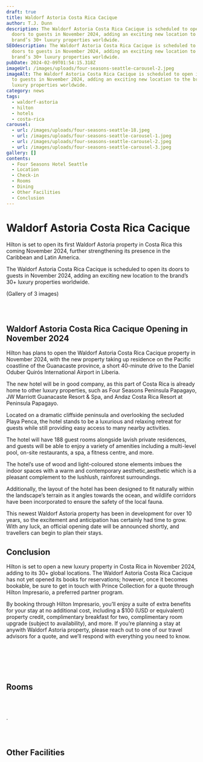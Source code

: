 ```yaml
---
draft: true
title: Waldorf Astoria Costa Rica Cacique
author: T.J. Dunn
description: The Waldorf Astoria Costa Rica Cacique is scheduled to open its
  doors to guests in November 2024, adding an exciting new location to the
  brand’s 30+ luxury properties worldwide.
SEOdescription: The Waldorf Astoria Costa Rica Cacique is scheduled to open its
  doors to guests in November 2024, adding an exciting new location to the
  brand’s 30+ luxury properties worldwide.
pubDate: 2024-02-09T01:54:15.318Z
imageUrl: /images/uploads/four-seasons-seattle-carousel-2.jpeg
imageAlt: The Waldorf Astoria Costa Rica Cacique is scheduled to open its doors
  to guests in November 2024, adding an exciting new location to the brand’s 30+
  luxury properties worldwide.
category: news
tags:
  - waldorf-astoria
  - hilton
  - hotels
  - costa-rica
carousel:
  - url: /images/uploads/four-seasons-seattle-18.jpeg
  - url: /images/uploads/four-seasons-seattle-carousel-1.jpeg
  - url: /images/uploads/four-seasons-seattle-carousel-2.jpeg
  - url: /images/uploads/four-seasons-seattle-carousel-3.jpeg
gallery: []
contents:
  - Four Seasons Hotel Seattle
  - Location
  - Check-in
  - Rooms
  - Dining
  - Other Facilities
  - Conclusion
---
```

# Waldorf Astoria Costa Rica Cacique

Hilton is set to open its first Waldorf Astoria property in Costa Rica this coming November 2024, further strengthening its presence in the Caribbean and Latin America.

The Waldorf Astoria Costa Rica Cacique is scheduled to open its doors to guests in November 2024, adding an exciting new location to the brand’s 30+ luxury properties worldwide.

(Gallery of 3 images)

<div class="row row-cols-1 row-cols-lg-3 g-3 py-3 px-0">
   <div class="col">
    <figure>
        <img class="grid-image" src="/images/uploads/four-seasons-seattle-10.jpeg" alt="" />
    </figure>
  </div>
  <div class="col">
    <figure>
        <img class="grid-image" src="/images/uploads/four-seasons-seattle-7.jpeg" alt="" />
    </figure>
  </div>
  <div class="col">
    <figure>
        <img class="grid-image" src="/images/uploads/four-seasons-seattle-9.jpeg" alt="" />
      </figure>
  </div>
</div>

## Waldorf Astoria Costa Rica Cacique Opening in November 2024

Hilton has plans to open the Waldorf Astoria Costa Rica Cacique property in November 2024, with the new property taking up residence on the Pacific coastline of the Guanacaste province, a short 40-minute drive to the Daniel Oduber Quirós International Airport in Liberia.

The new hotel will be in good company, as this part of Costa Rica is already home to other luxury properties, such as Four Seasons Peninsula Papagayo, JW Marriott Guanacaste Resort & Spa, and Andaz Costa Rica Resort at Peninsula Papagayo.

Located on a dramatic cliffside peninsula and overlooking the secluded Playa Penca, the hotel stands to be a luxurious and relaxing retreat for guests while still providing easy access to many nearby activities.

The hotel will have 188 guest rooms alongside lavish private residences, and guests will be able to enjoy a variety of amenities including a multi-level pool, on-site restaurants, a spa, a fitness centre, and more.

The hotel’s use of wood and light-coloured stone elements imbues the indoor spaces with a warm and contemporary aesthetic,aesthetic which is a pleasant complement to the lushlush, rainforest surroundings.

Additionally, the layout of the hotel has been designed to fit naturally within the landscape’s terrain as it angles towards the ocean, and wildlife corridors have been incorporated to ensure the safety of the local fauna.

This newest Waldorf Astoria property has been in development for over 10 years, so the excitement and anticipation has certainly had time to grow. With any luck, an official opening date will be announced shortly, and travellers can begin to plan their stays.

## Conclusion

Hilton is set to open a new luxury property in Costa Rica in November 2024, adding to its 30+ global locations. The Waldorf Astoria Costa Rica Cacique has not yet opened its books for reservations; however, once it becomes bookable, be sure to get in touch with Prince Collection for a quote through Hilton Impresario, a preferred partner program.

By booking through Hilton Impresario, you’ll enjoy a suite of extra benefits for your stay at no additional cost, including a $100 (USD or equivalent) property credit, complimentary breakfast for two, complimentary room upgrade (subject to availability), and more. If you’re planning a stay at anywith Waldorf Astoria property, please reach out to one of our travel advisors for a quote, and we’ll respond with everything you need to know.

<div class="row row-cols-1 row-cols-lg-2 g-3 py-3 px-0">
   <div class="col">
    <figure>
      <img class="grid-image" src="/images/uploads/four-seasons-seattle-1.jpeg" alt="" />
    </figure>
  </div>
  <div class="col">
    <figure>
      <img class="grid-image" src="/images/uploads/four-seasons-seattle-2.jpeg" alt="" />
    </figure>
  </div>
</div>

<div class="row row-cols-1 row-cols-lg-2 g-3 py-3 px-0">
   <div class="col">
    <figure>
        <img class="grid-image" src="/images/uploads/four-seasons-seattle-3.jpeg" alt="" />
    </figure>
  </div>
  <div class="col">
    <figure>
        <img class="grid-image" src="/images/uploads/four-seasons-seattle-4.jpeg" alt="" />
    </figure>
  </div>
  <div class="col">
    <figure>
        <img class="grid-image" src="/images/uploads/four-seasons-seattle-5.jpeg" alt="" />
      </figure>
  </div>
  <div class="col">
    <figure>
        <img class="grid-image" src="/images/uploads/four-seasons-seattle-6.jpeg" alt="" />
      </figure>
  </div>
</div>

## Rooms

<div class="row row-cols-1 row-cols-lg-3 g-3 py-3 px-0">
   <div class="col">
    <figure>
        <img class="grid-image" src="/images/uploads/four-seasons-seattle-10.jpeg" alt="" />
    </figure>
  </div>
  <div class="col">
    <figure>
        <img class="grid-image" src="/images/uploads/four-seasons-seattle-7.jpeg" alt="" />
    </figure>
  </div>
  <div class="col">
    <figure>
        <img class="grid-image" src="/images/uploads/four-seasons-seattle-9.jpeg" alt="" />
      </figure>
  </div>
</div>.

<div class="row row-cols-1 row-cols-lg-3 g-3 py-3 px-0">
   <div class="col">
    <figure>
        <img class="grid-image" src="/images/uploads/four-seasons-seattle-1.jpeg" alt="" />
    </figure>
  </div>
  <div class="col">
    <figure>
        <img class="grid-image" src="/images/uploads/four-seasons-seattle-12.jpeg" alt="" />
    </figure>
  </div>
  <div class="col">
    <figure>
        <img class="grid-image" src="/images/uploads/four-seasons-seattle-14.jpeg" alt="" />
      </figure>
  </div>
</div>



## Other Facilities

<div class="row row-cols-1 row-cols-lg-2 g-3 py-3 px-0">
   <div class="col">
    <figure>
        <img class="grid-image" src="/images/uploads/four-seasons-seattle-21.jpeg" alt="" />
    </figure>
  </div>
  <div class="col">
    <figure>
        <img class="grid-image" src="/images/uploads/four-seasons-seattle-22.jpeg" alt="" />
    </figure>
  </div>
<div class="col">
    <figure>
        <img class="grid-image" src="/images/uploads/four-seasons-seattle-carousel-3.jpeg" alt="" />
    </figure>
  </div>
<div class="col">
    <figure>
        <img class="grid-image" src="/images/uploads/four-seasons-seattle-23.jpeg" alt="" />
    </figure>
  </div>
</div>
